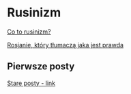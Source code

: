 # Rusinizm

[Co to rusinizm?](https://github.com/whatsupW/Rusnazizm/blob/main/1/Rusinizm.md)

[Rosjanie, który tłumaczą jaka jest prawda](https://github.com/whatsupW/Rusnazizm/blob/main/1/Rosjanie.md)

## Pierwsze posty
[Stare posty - link](https://github.com/whatsupW)
